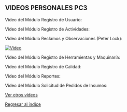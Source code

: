 ## VIDEOS PERSONALES PC3

Video del Módulo Registro de Usuario:

Video del Módulo Registro de Actividades:

Video del Módulo Reclamos y Observaciones (Peter Lock):

[![Video](https://img.youtube.com/vi/ArPOsv2--8U/0.jpg)](https://youtu.be/ArPOsv2--8U)

Video del Módulo Registro de Herramientas y Maquinaría:

Video del Módulo Registro de Calidad:

Video del Módulo Reportes: 

Video del Módulo Solicitud de Pedidos de Insumos:



[Ver otros videos](Videos.md)

[Regresar al índice](../README.md)
